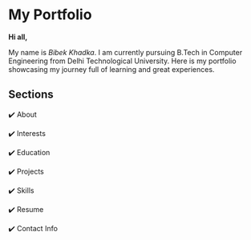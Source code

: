 # My Portfolio

**Hi all,**

My name is *Bibek Khadka*. I  am currently pursuing B.Tech in Computer Engineering from Delhi Technological University. Here is my portfolio showcasing my journey full of learning and great experiences.

## Sections
✔️ About

✔️ Interests

✔️ Education

✔️ Projects

✔️ Skills

✔️ Resume

✔️ Contact Info
